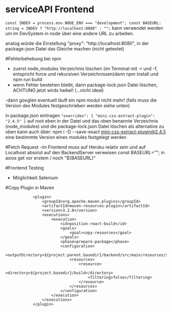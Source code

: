 # serviceAPI Frontend
``
const INDEV = process.env.NODE_ENV === "development";
const BASEURL: string = INDEV ? "http://localhost:8080" : "";
``
kann verwendet werden um im DevSystem in node über eine andere URL zu arbeiten.

analog würde die Einstellung   "proxy": "http://localhost:8080", in der package-json Datei das Gleiche machen (nicht getestet)

#Fehlerbehebung bei npm

- zuerst node_modules Verzeichnis löschen (im Terminal mit -r und -f, entspricht force und rekursiven Verzeichnissen)dann npm install und npm run build
- wenn Fehler bestehen bleibt, dann package-lock.json Datei löschen, ACHTUNG jetzt wirds heikel! (...nicht ideal)

-dann googlen eventuell läuft ein npm modul nicht mehr! (falls muss die Version des Modules festgeschrieben werden siehe unten)

in package.json eintragen 
``
"overrides": {
"mini-css-extract-plugin": "2.4.5"
}
`` auf root eben in der Datei
und das oben benannte Verzeichnis (node_modules) und die package-lock.json Datei löschen
als alternative zu oben kann auch über:
npm i -D --save-exact mini-css-extract-plugin@2.4.5
eine bestimmte Version eines modules festgelegt werden

#Fetch Request 
-im Frontend muss auf Heroku relativ sein und auf Localhost absolut auf den BackendServer verweisen
const BASEURL="";
in axios get vor erstem / noch "${BASEURL}"

#Frontend Testing
- Möglichkeit Selenium

#Copy Plugin in Maven
```
            <plugin>
                <groupId>org.apache.maven.plugins</groupId>
                <artifactId>maven-resources-plugin</artifactId>
                <version>3.2.0</version>
                <executions>
                    <execution>
                        <id>position-react-build</id>
                        <goals>
                            <goal>copy-resources</goal>
                        </goals>
                        <phase>prepare-package</phase>
                        <configuration>
                            <outputDirectory>${project.parent.basedir}/backend/src/main/resources/static</outputDirectory>
                            <resources>
                                <resource>
                                    <directory>${project.basedir}/build</directory>
                                    <filtering>false</filtering>
                                </resource>
                            </resources>
                        </configuration>
                    </execution>
                </executions>
            </plugin>

```


